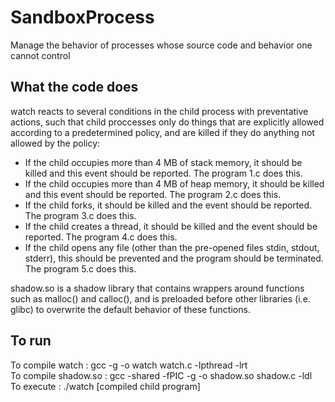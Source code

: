 # SandboxProcess
Manage the behavior of processes whose source code and behavior one cannot control

## What the code does
watch reacts to several conditions in the child process with preventative actions, such that child proccesses only do things that are explicitly allowed according to a predetermined policy, and are killed if they do anything not allowed by the policy:
  - If the child occupies more than 4 MB of stack memory, it should be killed and this event should be reported. The program 1.c does this.
  - If the child occupies more than 4 MB of heap memory, it should be killed and this event should be reported. The program 2.c does this.
  - If the child forks, it should be killed and the event should be reported. The program 3.c does this.
  - If the child creates a thread, it should be killed and the event should be reported. The program 4.c does this.
  - If the child opens any file (other than the pre-opened files stdin, stdout, stderr), this should be prevented and the program should be terminated. The program 5.c does this.

shadow.so is a shadow library that contains wrappers around functions such as malloc() and calloc(), and is preloaded before other libraries (i.e. glibc) to overwrite the default behavior of these functions.

## To run
To compile watch : gcc -g -o watch watch.c -lpthread -lrt <br />
To compile shadow.so : gcc -shared -fPIC -g -o shadow.so shadow.c -ldl <br />
To execute : ./watch [compiled child program]

